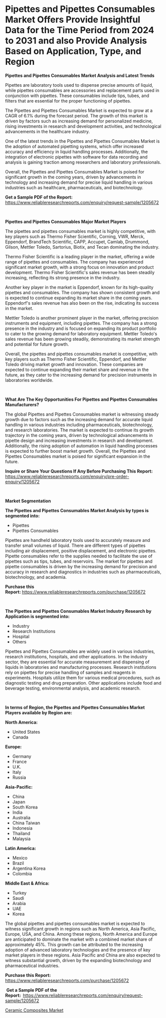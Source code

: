 <p><h1>Pipettes and Pipettes Consumables Market Offers Provide Insightful Data for the Time Period from 2024 to 2031 and also Provide Analysis Based on Application, Type, and Region</h1></p><p><strong>Pipettes and Pipettes Consumables Market Analysis and Latest Trends</strong></p>
<p><p>Pipettes are laboratory tools used to dispense precise amounts of liquid, while pipettes consumables are accessories and replacement parts used in conjunction with pipettes. These consumables include tips, tubes, and filters that are essential for the proper functioning of pipettes.</p><p>The Pipettes and Pipettes Consumables Market is expected to grow at a CAGR of 6.1% during the forecast period. The growth of this market is driven by factors such as increasing demand for personalized medicine, rising investments in research and development activities, and technological advancements in the healthcare industry.</p><p>One of the latest trends in the Pipettes and Pipettes Consumables Market is the adoption of automated pipetting systems, which offer increased accuracy and efficiency in liquid handling processes. Additionally, the integration of electronic pipettes with software for data recording and analysis is gaining traction among researchers and laboratory professionals.</p><p>Overall, the Pipettes and Pipettes Consumables Market is poised for significant growth in the coming years, driven by advancements in technology and increasing demand for precise liquid handling in various industries such as healthcare, pharmaceuticals, and biotechnology.</p></p>
<p><strong>Get a Sample PDF of the Report:&nbsp;</strong> <a href="https://www.reliableresearchreports.com/enquiry/request-sample/1205672">https://www.reliableresearchreports.com/enquiry/request-sample/1205672</a></p>
<p>&nbsp;</p>
<p><strong>Pipettes and Pipettes Consumables Major Market Players</strong></p>
<p><p>The pipettes and pipettes consumables market is highly competitive, with key players such as Thermo Fisher Scientific, Corning, VWR, Merck, Eppendorf, BrandTech Scientific, CAPP, Accupet, Camlab, Drummond, Gilson, Mettler Toledo, Sartorius, Biotix, and Tecan dominating the industry.</p><p>Thermo Fisher Scientific is a leading player in the market, offering a wide range of pipettes and consumables. The company has experienced significant market growth, with a strong focus on innovation and product development. Thermo Fisher Scientific's sales revenue has been steadily increasing, reflecting its strong presence in the industry.</p><p>Another key player in the market is Eppendorf, known for its high-quality pipettes and consumables. The company has shown consistent growth and is expected to continue expanding its market share in the coming years. Eppendorf's sales revenue has also been on the rise, indicating its success in the market.</p><p>Mettler Toledo is another prominent player in the market, offering precision instruments and equipment, including pipettes. The company has a strong presence in the industry and is focused on expanding its product portfolio to cater to the growing demand for laboratory equipment. Mettler Toledo's sales revenue has been growing steadily, demonstrating its market strength and potential for future growth.</p><p>Overall, the pipettes and pipettes consumables market is competitive, with key players such as Thermo Fisher Scientific, Eppendorf, and Mettler Toledo driving market growth and innovation. These companies are expected to continue expanding their market share and revenue in the future, as they cater to the increasing demand for precision instruments in laboratories worldwide.</p></p>
<p>&nbsp;</p>
<p><strong>What Are The Key Opportunities For Pipettes and Pipettes Consumables Manufacturers?</strong></p>
<p><p>The global Pipettes and Pipettes Consumables market is witnessing steady growth due to factors such as the increasing demand for accurate liquid handling in various industries including pharmaceuticals, biotechnology, and research laboratories. The market is expected to continue its growth trajectory in the coming years, driven by technological advancements in pipette design and increasing investments in research and development. Additionally, the rising adoption of automation in liquid handling processes is expected to further boost market growth. Overall, the Pipettes and Pipettes Consumables market is poised for significant expansion in the future.</p></p>
<p><strong>Inquire or Share Your Questions If Any Before Purchasing This Report:</strong> <a href="https://www.reliableresearchreports.com/enquiry/pre-order-enquiry/1205672">https://www.reliableresearchreports.com/enquiry/pre-order-enquiry/1205672</a></p>
<p>&nbsp;</p>
<p><strong>Market Segmentation</strong></p>
<p><strong>The Pipettes and Pipettes Consumables Market Analysis by types is segmented into:</strong></p>
<p><ul><li>Pipettes</li><li>Pipettes Consumables</li></ul></p>
<p><p>Pipettes are handheld laboratory tools used to accurately measure and transfer small volumes of liquid. There are different types of pipettes including air displacement, positive displacement, and electronic pipettes. Pipette consumables refer to the supplies needed to facilitate the use of pipettes such as tips, tubes, and reservoirs. The market for pipettes and pipette consumables is driven by the increasing demand for precision and accuracy in research and diagnostics in industries such as pharmaceuticals, biotechnology, and academia.</p></p>
<p><strong>Purchase this Report:&nbsp;</strong><a href="https://www.reliableresearchreports.com/purchase/1205672">https://www.reliableresearchreports.com/purchase/1205672</a></p>
<p>&nbsp;</p>
<p><strong>The Pipettes and Pipettes Consumables Market Industry Research by Application is segmented into:</strong></p>
<p><ul><li>Industry</li><li>Research Institutions</li><li>Hospital</li><li>Others</li></ul></p>
<p><p>Pipettes and Pipettes Consumables are widely used in various industries, research institutions, hospitals, and other applications. In the industry sector, they are essential for accurate measurement and dispensing of liquids in laboratories and manufacturing processes. Research institutions rely on pipettes for precise handling of samples and reagents in experiments. Hospitals utilize them for various medical procedures, such as diagnostic testing and drug preparation. Other applications include food and beverage testing, environmental analysis, and academic research.</p></p>
<p>&nbsp;</p>
<p><strong>In terms of Region, the Pipettes and Pipettes Consumables Market Players available by Region are:</strong></p>
<p>
    <p> <strong> North America: </strong>
        <ul>
            <li>United States</li>
            <li>Canada</li>
        </ul>
        </p> 
    <p> <strong> Europe: </strong>
        <ul>
            <li>Germany</li>
            <li>France</li>
            <li>U.K.</li>
            <li>Italy</li>
            <li>Russia</li>
        </ul>
        </p> 
    <p> <strong> Asia-Pacific: </strong>
        <ul>
            <li>China</li>
            <li>Japan</li>
            <li>South Korea</li>
            <li>India</li>
            <li>Australia</li>
            <li>China Taiwan</li>
            <li>Indonesia</li>
            <li>Thailand</li>
            <li>Malaysia</li>
        </ul>
        </p> 
    <p> <strong> Latin America: </strong>
        <ul>
            <li>Mexico</li>
            <li>Brazil</li>
            <li>Argentina Korea</li>
            <li>Colombia</li>
        </ul>
        </p> 
    <p> <strong> Middle East & Africa: </strong>
        <ul>
            <li>Turkey</li>
            <li>Saudi</li>
            <li>Arabia</li>
            <li>UAE</li>
            <li>Korea</li>
        </ul>
    </p>
    </p>
<p><p>The global pipettes and pipettes consumables market is expected to witness significant growth in regions such as North America, Asia Pacific, Europe, USA, and China. Among these regions, North America and Europe are anticipated to dominate the market with a combined market share of approximately 45%. This growth can be attributed to the increasing adoption of advanced laboratory technologies and the presence of key market players in these regions. Asia Pacific and China are also expected to witness substantial growth, driven by the expanding biotechnology and pharmaceutical industries.</p></p>
<p><strong>Purchase this Report: </strong><a href="https://www.reliableresearchreports.com/purchase/1205672">https://www.reliableresearchreports.com/purchase/1205672</a></p>
<p>&nbsp;<strong>Get a Sample PDF of the Report:&nbsp;&nbsp;</strong><a href="https://www.reliableresearchreports.com/enquiry/request-sample/1205672">https://www.reliableresearchreports.com/enquiry/request-sample/1205672</a></p>
<p><strong></strong></p>
<p><p><a href="https://mire-aunt-385.notion.site/Ceramic-Composites-Market-Provides-Detailed-Segmentation-of-this-Market-based-on-Type-Application--b2d5bddb5a2b409d9bf72dafd90d01b9">Ceramic Composites Market</a></p></p>